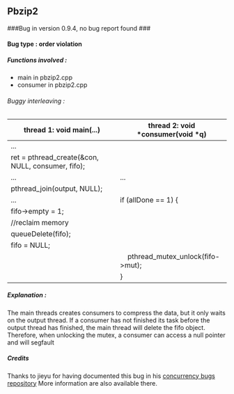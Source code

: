 ## Pbzip2 ##
###Bug in version 0.9.4, no bug report found ###

#### Bug type : order violation ####

##### Functions involved : ######
 * main in pbzip2.cpp
 * consumer in pbzip2.cpp


###### Buggy interleaving : ######
|thread 1: void main(...)|thread 2: void \*consumer(void \*q)|
|---| ---|
|...||
|ret = pthread_create(&con, NULL, consumer, fifo);||
|...|...|
|pthread_join(output, NULL);||
|...|if (allDone == 1) {|
|fifo->empty = 1;||
|//reclaim memory||
|queueDelete(fifo);||
|fifo = NULL;||
||&nbsp;&nbsp;&nbsp;&nbsp;pthread_mutex_unlock(fifo->mut);|
||}|

##### Explanation : #####
The main threads creates consumers to compress the data, but it only waits on the output thread.
If a consumer has not finished its task before the output thread has finished, the main thread will delete the fifo object.
Therefore, when unlocking the mutex, a consumer can access a null pointer and will segfault

##### Credits #####
Thanks to jieyu for having documented this bug in his [concurrency bugs repository](https://github.com/jieyu/concurrency-bugs)
More information are also available there.